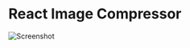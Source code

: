 # React Image Compressor

![Screenshot ](https://user-images.githubusercontent.com/68656122/127089251-adf0c40c-c74b-4048-91e3-75b301152e7a.png)


